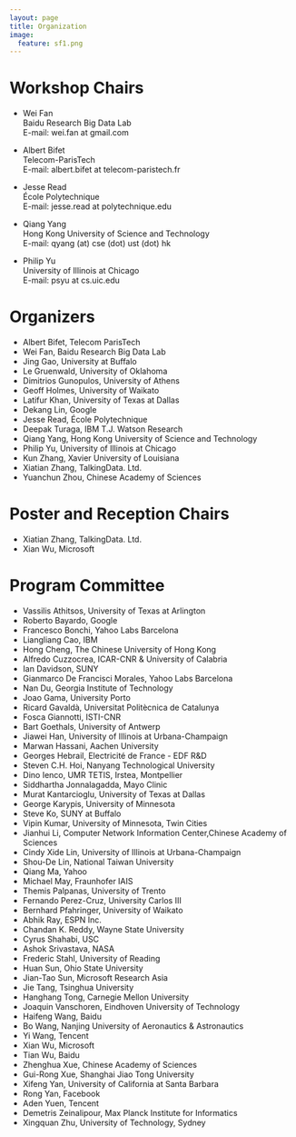 ```yaml
---
layout: page
title: Organization
image:
  feature: sf1.png
---
```


Workshop Chairs
==========
* Wei Fan  
Baidu Research Big Data Lab  
E-mail: wei.fan at gmail.com

* Albert Bifet  
Telecom-ParisTech  
E-mail: albert.bifet at telecom-paristech.fr

* Jesse Read  
École Polytechnique  
E-mail: jesse.read at polytechnique.edu

* Qiang Yang  
Hong Kong University of Science and Technology  
E-mail: qyang (at) cse (dot) ust (dot) hk

* Philip Yu  
University of Illinois at Chicago  
E-mail: psyu at cs.uic.edu

Organizers
==========
* Albert Bifet, Telecom ParisTech
* Wei Fan, Baidu Research Big Data Lab
* Jing Gao, University at Buffalo
* Le Gruenwald, University of Oklahoma
* Dimitrios Gunopulos, University of Athens
* Geoff Holmes, University of Waikato
* Latifur Khan, University of Texas at Dallas
* Dekang Lin, Google
* Jesse Read, École Polytechnique
* Deepak Turaga, IBM T.J. Watson Research
* Qiang Yang, Hong Kong University of Science and Technology
* Philip Yu, University of Illinois at Chicago
* Kun Zhang, Xavier University of Louisiana
* Xiatian Zhang, TalkingData. Ltd.
* Yuanchun Zhou, Chinese Academy of Sciences

Poster and Reception Chairs
==========
* Xiatian Zhang, TalkingData. Ltd.
* Xian Wu, Microsoft


Program Committee
==========
* Vassilis Athitsos, University of Texas at Arlington
* Roberto Bayardo, Google
* Francesco Bonchi, Yahoo Labs Barcelona
* Liangliang Cao, IBM
* Hong Cheng, The Chinese University of Hong Kong
* Alfredo Cuzzocrea, ICAR-CNR & University of Calabria
* Ian Davidson, SUNY
* Gianmarco De Francisci Morales, Yahoo Labs Barcelona
* Nan Du, Georgia Institute of Technology
* Joao Gama, University Porto
* Ricard Gavaldà, Universitat Politècnica de Catalunya
* Fosca Giannotti, ISTI-CNR
* Bart Goethals, University of Antwerp
* Jiawei Han, University of Illinois at Urbana-Champaign
* Marwan Hassani, Aachen University
* Georges Hebrail, Electricité de France - EDF R&D
* Steven C.H. Hoi, Nanyang Technological University
* Dino Ienco, UMR TETIS, Irstea, Montpellier
* Siddhartha Jonnalagadda, Mayo Clinic
* Murat Kantarcioglu, University of Texas at Dallas
* George Karypis, University of Minnesota
* Steve Ko, SUNY at Buffalo
* Vipin Kumar, University of Minnesota, Twin Cities
* Jianhui Li, Computer Network Information Center,Chinese Academy of Sciences
* Cindy Xide Lin, University of Illinois at Urbana-Champaign
* Shou-De Lin, National Taiwan University
* Qiang Ma, Yahoo
* Michael May, Fraunhofer IAIS
* Themis Palpanas, University of Trento
* Fernando Perez-Cruz, University Carlos III
* Bernhard Pfahringer, University of Waikato
* Abhik Ray, ESPN Inc.
* Chandan K. Reddy, Wayne State University
* Cyrus Shahabi, USC
* Ashok Srivastava, NASA
* Frederic Stahl, University of Reading
* Huan Sun, Ohio State University
* Jian-Tao Sun, Microsoft Research Asia
* Jie Tang, Tsinghua University
* Hanghang Tong, Carnegie Mellon University
* Joaquin Vanschoren, Eindhoven University of Technology
* Haifeng Wang, Baidu
* Bo Wang, Nanjing University of Aeronautics & Astronautics
* Yi Wang, Tencent
* Xian Wu, Microsoft
* Tian Wu, Baidu
* Zhenghua Xue, Chinese Academy of Sciences
* Gui-Rong Xue, Shanghai Jiao Tong University
* Xifeng Yan, University of California at Santa Barbara
* Rong Yan, Facebook
* Aden Yuen, Tencent
* Demetris Zeinalipour, Max Planck Institute for Informatics
* Xingquan Zhu, University of Technology, Sydney
